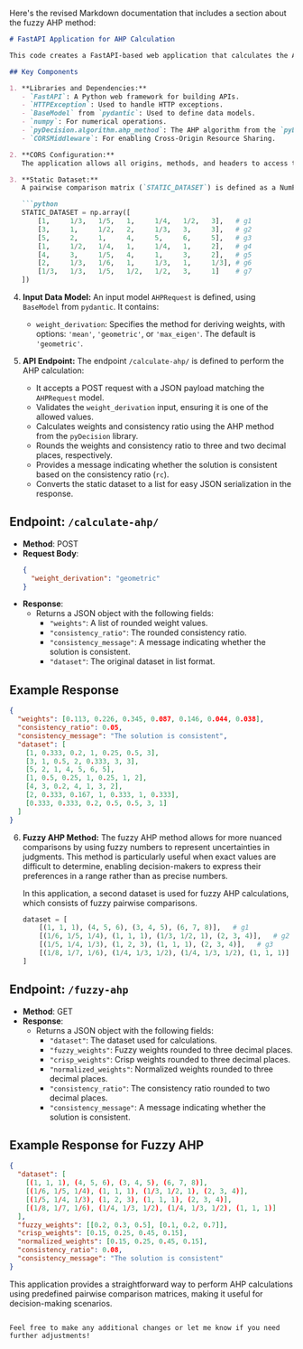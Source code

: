 Here's the revised Markdown documentation that includes a section about the fuzzy AHP method:

```markdown
# FastAPI Application for AHP Calculation

This code creates a FastAPI-based web application that calculates the Analytic Hierarchy Process (AHP) using predefined datasets and the `pyDecision` library. The app is designed to be a simple API for calculating AHP with different weight derivation methods.

## Key Components

1. **Libraries and Dependencies:**
   - `FastAPI`: A Python web framework for building APIs.
   - `HTTPException`: Used to handle HTTP exceptions.
   - `BaseModel` from `pydantic`: Used to define data models.
   - `numpy`: For numerical operations.
   - `pyDecision.algorithm.ahp_method`: The AHP algorithm from the `pyDecision` library.
   - `CORSMiddleware`: For enabling Cross-Origin Resource Sharing.

2. **CORS Configuration:**
   The application allows all origins, methods, and headers to access the API, making it accessible from any domain.

3. **Static Dataset:**
   A pairwise comparison matrix (`STATIC_DATASET`) is defined as a NumPy array, representing criteria weights for the AHP calculation. 

   ```python
   STATIC_DATASET = np.array([
       [1,     1/3,   1/5,   1,     1/4,   1/2,   3],   # g1
       [3,     1,     1/2,   2,     1/3,   3,     3],   # g2
       [5,     2,     1,     4,     5,     6,     5],   # g3
       [1,     1/2,   1/4,   1,     1/4,   1,     2],   # g4
       [4,     3,     1/5,   4,     1,     3,     2],   # g5
       [2,     1/3,   1/6,   1,     1/3,   1,     1/3], # g6
       [1/3,   1/3,   1/5,   1/2,   1/2,   3,     1]    # g7
   ])
   ```

4. **Input Data Model:**
   An input model `AHPRequest` is defined, using `BaseModel` from `pydantic`. It contains:
   - `weight_derivation`: Specifies the method for deriving weights, with options: `'mean'`, `'geometric'`, or `'max_eigen'`. The default is `'geometric'`.

5. **API Endpoint:**
   The endpoint `/calculate-ahp/` is defined to perform the AHP calculation:
   - It accepts a POST request with a JSON payload matching the `AHPRequest` model.
   - Validates the `weight_derivation` input, ensuring it is one of the allowed values.
   - Calculates weights and consistency ratio using the AHP method from the `pyDecision` library.
   - Rounds the weights and consistency ratio to three and two decimal places, respectively.
   - Provides a message indicating whether the solution is consistent based on the consistency ratio (`rc`).
   - Converts the static dataset to a list for easy JSON serialization in the response.

## Endpoint: `/calculate-ahp/`

- **Method**: POST
- **Request Body**:
  ```json
  {
    "weight_derivation": "geometric"
  }
  ```
- **Response**:
  - Returns a JSON object with the following fields:
    - `"weights"`: A list of rounded weight values.
    - `"consistency_ratio"`: The rounded consistency ratio.
    - `"consistency_message"`: A message indicating whether the solution is consistent.
    - `"dataset"`: The original dataset in list format.

## Example Response

```json
{
  "weights": [0.113, 0.226, 0.345, 0.087, 0.146, 0.044, 0.038],
  "consistency_ratio": 0.05,
  "consistency_message": "The solution is consistent",
  "dataset": [
    [1, 0.333, 0.2, 1, 0.25, 0.5, 3],
    [3, 1, 0.5, 2, 0.333, 3, 3],
    [5, 2, 1, 4, 5, 6, 5],
    [1, 0.5, 0.25, 1, 0.25, 1, 2],
    [4, 3, 0.2, 4, 1, 3, 2],
    [2, 0.333, 0.167, 1, 0.333, 1, 0.333],
    [0.333, 0.333, 0.2, 0.5, 0.5, 3, 1]
  ]
}
```

6. **Fuzzy AHP Method:**
   The fuzzy AHP method allows for more nuanced comparisons by using fuzzy numbers to represent uncertainties in judgments. This method is particularly useful when exact values are difficult to determine, enabling decision-makers to express their preferences in a range rather than as precise numbers. 

   In this application, a second dataset is used for fuzzy AHP calculations, which consists of fuzzy pairwise comparisons.

   ```python
   dataset = [
       [(1, 1, 1), (4, 5, 6), (3, 4, 5), (6, 7, 8)],   # g1
       [(1/6, 1/5, 1/4), (1, 1, 1), (1/3, 1/2, 1), (2, 3, 4)],   # g2
       [(1/5, 1/4, 1/3), (1, 2, 3), (1, 1, 1), (2, 3, 4)],   # g3
       [(1/8, 1/7, 1/6), (1/4, 1/3, 1/2), (1/4, 1/3, 1/2), (1, 1, 1)]    # g4
   ]
   ```

## Endpoint: `/fuzzy-ahp`

- **Method**: GET
- **Response**:
  - Returns a JSON object with the following fields:
    - `"dataset"`: The dataset used for calculations.
    - `"fuzzy_weights"`: Fuzzy weights rounded to three decimal places.
    - `"crisp_weights"`: Crisp weights rounded to three decimal places.
    - `"normalized_weights"`: Normalized weights rounded to three decimal places.
    - `"consistency_ratio"`: The consistency ratio rounded to two decimal places.
    - `"consistency_message"`: A message indicating whether the solution is consistent.

## Example Response for Fuzzy AHP

```json
{
  "dataset": [
    [(1, 1, 1), (4, 5, 6), (3, 4, 5), (6, 7, 8)],
    [(1/6, 1/5, 1/4), (1, 1, 1), (1/3, 1/2, 1), (2, 3, 4)],
    [(1/5, 1/4, 1/3), (1, 2, 3), (1, 1, 1), (2, 3, 4)],
    [(1/8, 1/7, 1/6), (1/4, 1/3, 1/2), (1/4, 1/3, 1/2), (1, 1, 1)]
  ],
  "fuzzy_weights": [[0.2, 0.3, 0.5], [0.1, 0.2, 0.7]],
  "crisp_weights": [0.15, 0.25, 0.45, 0.15],
  "normalized_weights": [0.15, 0.25, 0.45, 0.15],
  "consistency_ratio": 0.08,
  "consistency_message": "The solution is consistent"
}
```

This application provides a straightforward way to perform AHP calculations using predefined pairwise comparison matrices, making it useful for decision-making scenarios.
```

Feel free to make any additional changes or let me know if you need further adjustments!
